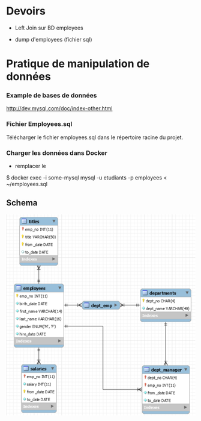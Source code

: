 # Devoirs

* Left Join sur BD employees

* dump d'employees (fichier sql)

# Pratique de manipulation de données

### Example de bases de données
http://dev.mysql.com/doc/index-other.html

### Fichier Employees.sql
Télécharger le fichier employees.sql dans le répertoire racine du projet.

### Charger les données dans Docker 

- remplacer le <PWD>

$ docker exec  -i some-mysql  mysql -u etudiants -p<MDP> employees < ~/employees.sql

## Schema

![alt tag](https://github.com/CollegeBoreal/INF1006-16A/blob/master/4.PLAN/Employees.png)
